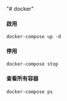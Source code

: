 "# docker" 

#### 啟用

`` docker-compose up -d ``

#### 停用

`` docker-compose stop ``

#### 查看所有容器

`` docker-compose ps ``
